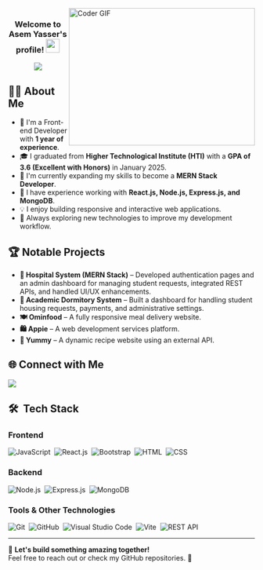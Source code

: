 <img align="right" src="https://media.giphy.com/media/SWoSkN6DxTszqIKEqv/giphy.gif" alt="Coder GIF" width="380" height="280">

<h3 align="center">
  Welcome to Asem Yasser's profile!
  <img src="https://media.giphy.com/media/hvRJCLFzcasrR4ia7z/giphy.gif" width="28">
</h3>

<!-- Typing SVG by DenverCoder1 - https://github.com/DenverCoder1/readme-typing-svg -->
<p align="center">
  <a href="https://github.com/DenverCoder1/readme-typing-svg">
    <img src="https://readme-typing-svg.herokuapp.com/?lines=Front-end%20developer;MERN%20Stack%20Enthusiast;Always%20learning%20new%20things&font=Fira%20Code&center=true&width=500&height=45&color=f75c7e&vCenter=true&size=22">
  </a>
</p>

## 👨‍💻 About Me
- 🏢 I'm a Front-end Developer with **1 year of experience**.
- 🎓 I graduated from **Higher Technological Institute (HTI)** with a **GPA of 3.6 (Excellent with Honors)** in January 2025.
- 🚀 I'm currently expanding my skills to become a **MERN Stack Developer**.
- 🎯 I have experience working with **React.js, Node.js, Express.js, and MongoDB**.
- 💡 I enjoy building responsive and interactive web applications.
- 🌱 Always exploring new technologies to improve my development workflow.

## 🏆 Notable Projects
- **🏥 Hospital System (MERN Stack)** – Developed authentication pages and an admin dashboard for managing student requests, integrated REST APIs, and handled UI/UX enhancements.
- **🏡 Academic Dormitory System** – Built a dashboard for handling student housing requests, payments, and administrative settings.
- **🍽️ Ominfood** – A fully responsive meal delivery website.
- **🛍️ Appie** – A web development services platform.
- **🍕 Yummy** – A dynamic recipe website using an external API.

## 🌐 Connect with Me  
<a href="https://linkedin.com/in/asem00-0yasser" target="_blank">
  <img src="https://img.shields.io/badge/-Asem%20Yasser-0077B5?style=for-the-badge&logo=Linkedin&logoColor=white"/>
</a>

## 🛠 &nbsp;Tech Stack

### **Frontend**
![JavaScript](https://img.shields.io/badge/-JavaScript-05122A?style=flat&logo=javascript)&nbsp;
![React.js](https://img.shields.io/badge/-React-05122A?style=flat&logo=react)&nbsp;
![Bootstrap](https://img.shields.io/badge/-Bootstrap-05122A?style=flat&logo=bootstrap&logoColor=563D7C)&nbsp;
![HTML](https://img.shields.io/badge/-HTML-05122A?style=flat&logo=HTML5)&nbsp;
![CSS](https://img.shields.io/badge/-CSS-05122A?style=flat&logo=CSS3&logoColor=1572B6)&nbsp;

### **Backend**
![Node.js](https://img.shields.io/badge/-Node.js-05122A?style=flat&logo=node.js)&nbsp;
![Express.js](https://img.shields.io/badge/-Express.js-05122A?style=flat&logo=express)&nbsp;
![MongoDB](https://img.shields.io/badge/-MongoDB-05122A?style=flat&logo=mongodb)&nbsp;

### **Tools & Other Technologies**
![Git](https://img.shields.io/badge/-Git-05122A?style=flat&logo=git)&nbsp;
![GitHub](https://img.shields.io/badge/-GitHub-05122A?style=flat&logo=github)&nbsp;
![Visual Studio Code](https://img.shields.io/badge/-VS%20Code-05122A?style=flat&logo=visual-studio-code&logoColor=007ACC)&nbsp;
![Vite](https://img.shields.io/badge/-Vite-05122A?style=flat&logo=vite)&nbsp;
![REST API](https://img.shields.io/badge/-REST%20API-05122A?style=flat&logo=rest)&nbsp;

---

💬 **Let's build something amazing together!**  
Feel free to reach out or check my GitHub repositories. 🚀
